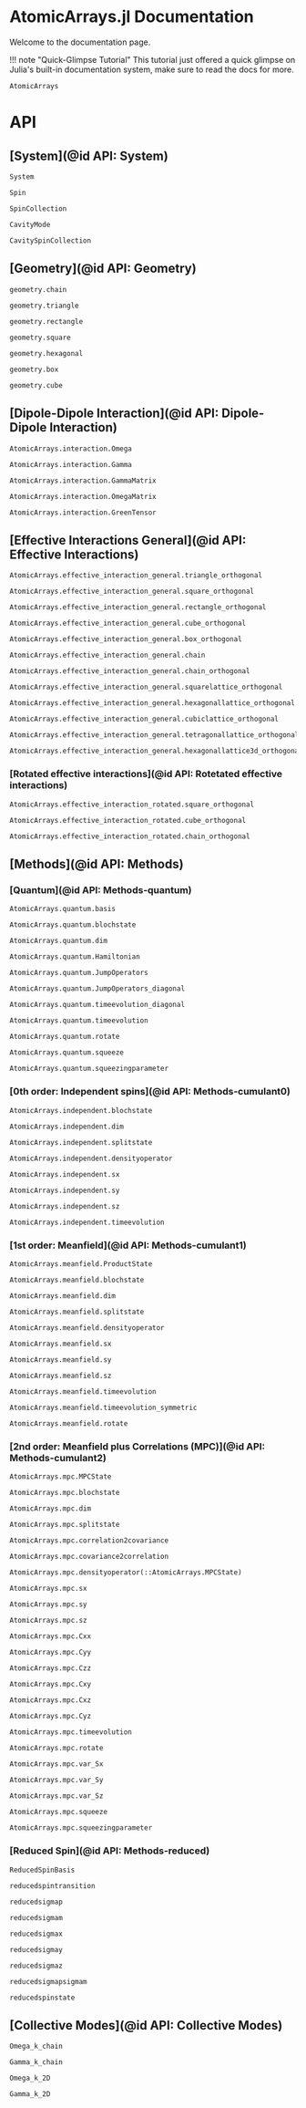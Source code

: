 # AtomicArrays.jl Documentation

Welcome to the documentation page. 

!!! note "Quick-Glimpse Tutorial"
    This tutorial just offered a quick glimpse on Julia's built-in documentation system, make sure to read the docs for more.

```@docs
AtomicArrays
```

# API


## [System](@id API: System)

```@docs
System
```

```@docs
Spin
```

```@docs
SpinCollection
```

```@docs
CavityMode
```

```@docs
CavitySpinCollection
```


## [Geometry](@id API: Geometry)

```@docs
geometry.chain
```

```@docs
geometry.triangle
```

```@docs
geometry.rectangle
```

```@docs
geometry.square
```

```@docs
geometry.hexagonal
```

```@docs
geometry.box
```

```@docs
geometry.cube
```


## [Dipole-Dipole Interaction](@id API: Dipole-Dipole Interaction)

```@docs
AtomicArrays.interaction.Omega
```

```@docs
AtomicArrays.interaction.Gamma
```

```@docs
AtomicArrays.interaction.GammaMatrix
```

```@docs
AtomicArrays.interaction.OmegaMatrix
```

```@docs
AtomicArrays.interaction.GreenTensor
```

## [Effective Interactions General](@id API: Effective Interactions)

```@docs
AtomicArrays.effective_interaction_general.triangle_orthogonal
```

```@docs
AtomicArrays.effective_interaction_general.square_orthogonal
```

```@docs
AtomicArrays.effective_interaction_general.rectangle_orthogonal
```

```@docs
AtomicArrays.effective_interaction_general.cube_orthogonal
```

```@docs
AtomicArrays.effective_interaction_general.box_orthogonal
```

```@docs
AtomicArrays.effective_interaction_general.chain
```

```@docs
AtomicArrays.effective_interaction_general.chain_orthogonal
```

```@docs
AtomicArrays.effective_interaction_general.squarelattice_orthogonal
```

```@docs
AtomicArrays.effective_interaction_general.hexagonallattice_orthogonal
```

```@docs
AtomicArrays.effective_interaction_general.cubiclattice_orthogonal
```

```@docs
AtomicArrays.effective_interaction_general.tetragonallattice_orthogonal
```

```@docs
AtomicArrays.effective_interaction_general.hexagonallattice3d_orthogonal
```


### [Rotated effective interactions](@id API: Rotetated effective interactions)

```@docs
AtomicArrays.effective_interaction_rotated.square_orthogonal
```

```@docs
AtomicArrays.effective_interaction_rotated.cube_orthogonal
```

```@docs
AtomicArrays.effective_interaction_rotated.chain_orthogonal
```


## [Methods](@id API: Methods)

### [Quantum](@id API: Methods-quantum)

```@docs
AtomicArrays.quantum.basis
```

```@docs
AtomicArrays.quantum.blochstate
```

```@docs
AtomicArrays.quantum.dim
```

```@docs
AtomicArrays.quantum.Hamiltonian
```

```@docs
AtomicArrays.quantum.JumpOperators
```

```@docs
AtomicArrays.quantum.JumpOperators_diagonal
```

```@docs
AtomicArrays.quantum.timeevolution_diagonal
```

```@docs
AtomicArrays.quantum.timeevolution
```

```@docs
AtomicArrays.quantum.rotate
```

```@docs
AtomicArrays.quantum.squeeze
```

```@docs
AtomicArrays.quantum.squeezingparameter
```


### [0th order: Independent spins](@id API: Methods-cumulant0)

```@docs
AtomicArrays.independent.blochstate
```

```@docs
AtomicArrays.independent.dim
```

```@docs
AtomicArrays.independent.splitstate
```

```@docs
AtomicArrays.independent.densityoperator
```

```@docs
AtomicArrays.independent.sx
```

```@docs
AtomicArrays.independent.sy
```

```@docs
AtomicArrays.independent.sz
```

```@docs
AtomicArrays.independent.timeevolution
```


### [1st order: Meanfield](@id API: Methods-cumulant1)

```@docs
AtomicArrays.meanfield.ProductState
```

```@docs
AtomicArrays.meanfield.blochstate
```

```@docs
AtomicArrays.meanfield.dim
```

```@docs
AtomicArrays.meanfield.splitstate
```

```@docs
AtomicArrays.meanfield.densityoperator
```

```@docs
AtomicArrays.meanfield.sx
```

```@docs
AtomicArrays.meanfield.sy
```

```@docs
AtomicArrays.meanfield.sz
```

```@docs
AtomicArrays.meanfield.timeevolution
```

```@docs
AtomicArrays.meanfield.timeevolution_symmetric
```

```@docs
AtomicArrays.meanfield.rotate
```


### [2nd order: Meanfield plus Correlations (MPC)](@id API: Methods-cumulant2)

```@docs
AtomicArrays.mpc.MPCState
```

```@docs
AtomicArrays.mpc.blochstate
```

```@docs
AtomicArrays.mpc.dim
```

```@docs
AtomicArrays.mpc.splitstate
```

```@docs
AtomicArrays.mpc.correlation2covariance
```

```@docs
AtomicArrays.mpc.covariance2correlation
```

```@docs
AtomicArrays.mpc.densityoperator(::AtomicArrays.MPCState)
```

```@docs
AtomicArrays.mpc.sx
```

```@docs
AtomicArrays.mpc.sy
```

```@docs
AtomicArrays.mpc.sz
```

```@docs
AtomicArrays.mpc.Cxx
```

```@docs
AtomicArrays.mpc.Cyy
```

```@docs
AtomicArrays.mpc.Czz
```

```@docs
AtomicArrays.mpc.Cxy
```

```@docs
AtomicArrays.mpc.Cxz
```

```@docs
AtomicArrays.mpc.Cyz
```

```@docs
AtomicArrays.mpc.timeevolution
```

```@docs
AtomicArrays.mpc.rotate
```

```@docs
AtomicArrays.mpc.var_Sx
```

```@docs
AtomicArrays.mpc.var_Sy
```

```@docs
AtomicArrays.mpc.var_Sz
```

```@docs
AtomicArrays.mpc.squeeze
```

```@docs
AtomicArrays.mpc.squeezingparameter
```


### [Reduced Spin](@id API: Methods-reduced)

```@docs
ReducedSpinBasis
```

```@docs
reducedspintransition
```

```@docs
reducedsigmap
```

```@docs
reducedsigmam
```

```@docs
reducedsigmax
```

```@docs
reducedsigmay
```

```@docs
reducedsigmaz
```

```@docs
reducedsigmapsigmam
```

```@docs
reducedspinstate
```

## [Collective Modes](@id API: Collective Modes)

```@docs
Omega_k_chain
```

```@docs
Gamma_k_chain
```

```@docs
Omega_k_2D
```

```@docs
Gamma_k_2D
```
